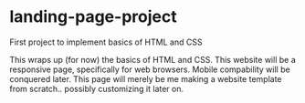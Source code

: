# landing-page-project
First project to implement basics of HTML and CSS 

This wraps up (for now) the basics of HTML and CSS. This website will be a responsive page, specifically for web browsers. Mobile compability will be conquered later. This page will merely be me making a website template from scratch.. possibly customizing it later on. 
